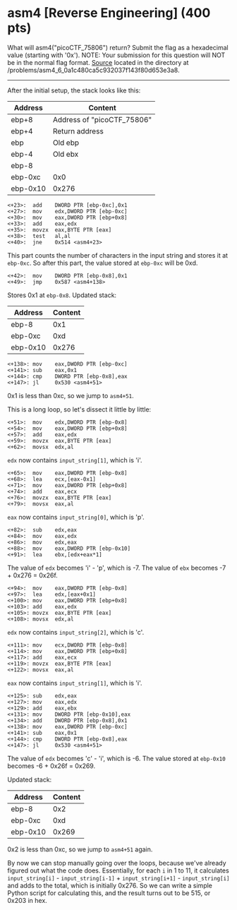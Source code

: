 # asm4 [Reverse Engineering] (400 pts)

What will asm4("picoCTF_75806") return? Submit the flag as a hexadecimal value (starting with '0x'). NOTE: Your submission for this question will NOT be in the normal flag format. [Source](https://2019shell1.picoctf.com/static/97b85761d65b68113bf3c3f6143b17a6/test.S) located in the directory at /problems/asm4_6_0a1c480ca5c932037f143f80d653e3a8.

------

After the initial setup, the stack looks like this:

| Address  | Content                    |
| -------- | -------------------------- |
| ebp+8    | Address of "picoCTF_75806" |
| ebp+4    | Return address             |
| ebp      | Old ebp                    |
| ebp-4    | Old ebx                    |
| ebp-8    |                            |
| ebp-0xc  | 0x0                        |
| ebp-0x10 | 0x276                      |

```assembly
<+23>:  add    DWORD PTR [ebp-0xc],0x1
<+27>:  mov    edx,DWORD PTR [ebp-0xc]
<+30>:  mov    eax,DWORD PTR [ebp+0x8]
<+33>:  add    eax,edx
<+35>:  movzx  eax,BYTE PTR [eax]
<+38>:  test   al,al
<+40>:  jne    0x514 <asm4+23>
```

This part counts the number of characters in the input string and stores it at `ebp-0xc`. So after this part, the value stored at `ebp-0xc` will be 0xd.

```assembly
<+42>:  mov    DWORD PTR [ebp-0x8],0x1
<+49>:  jmp    0x587 <asm4+138>
```

Stores 0x1 at `ebp-0x8`. Updated stack:

| Address  | Content |
| -------- | ------- |
| ebp-8    | 0x1     |
| ebp-0xc  | 0xd     |
| ebp-0x10 | 0x276   |

```assembly
<+138>: mov    eax,DWORD PTR [ebp-0xc]
<+141>: sub    eax,0x1
<+144>: cmp    DWORD PTR [ebp-0x8],eax
<+147>: jl     0x530 <asm4+51>
```

0x1 is less than 0xc, so we jump to `asm4+51`.

This is a long loop, so let's dissect it little by little:

```assembly
<+51>:  mov    edx,DWORD PTR [ebp-0x8]
<+54>:  mov    eax,DWORD PTR [ebp+0x8]
<+57>:  add    eax,edx
<+59>:  movzx  eax,BYTE PTR [eax]
<+62>:  movsx  edx,al
```

`edx` now contains `input_string[1]`, which is 'i'.

```assembly
<+65>:  mov    eax,DWORD PTR [ebp-0x8]
<+68>:  lea    ecx,[eax-0x1]
<+71>:  mov    eax,DWORD PTR [ebp+0x8]
<+74>:  add    eax,ecx
<+76>:  movzx  eax,BYTE PTR [eax]
<+79>:  movsx  eax,al
```

`eax` now contains `input_string[0]`, which is 'p'.

```assembly
<+82>:  sub    edx,eax
<+84>:  mov    eax,edx
<+86>:  mov    edx,eax
<+88>:  mov    eax,DWORD PTR [ebp-0x10]
<+91>:  lea    ebx,[edx+eax*1]
```

The value of `edx` becomes 'i' - 'p', which is -7. The value of `ebx` becomes -7 + 0x276 = 0x26f.

```assembly
<+94>:  mov    eax,DWORD PTR [ebp-0x8]
<+97>:  lea    edx,[eax+0x1]
<+100>: mov    eax,DWORD PTR [ebp+0x8]
<+103>: add    eax,edx
<+105>: movzx  eax,BYTE PTR [eax]
<+108>: movsx  edx,al
```

`edx` now contains `input_string[2]`, which is 'c'.

```assembly
<+111>: mov    ecx,DWORD PTR [ebp-0x8]
<+114>: mov    eax,DWORD PTR [ebp+0x8]
<+117>: add    eax,ecx
<+119>: movzx  eax,BYTE PTR [eax]
<+122>: movsx  eax,al
```

`eax` now contains `input_string[1]`, which is 'i'.

```assembly
<+125>: sub    edx,eax
<+127>: mov    eax,edx
<+129>: add    eax,ebx
<+131>: mov    DWORD PTR [ebp-0x10],eax
<+134>: add    DWORD PTR [ebp-0x8],0x1
<+138>: mov    eax,DWORD PTR [ebp-0xc]
<+141>: sub    eax,0x1
<+144>: cmp    DWORD PTR [ebp-0x8],eax
<+147>: jl     0x530 <asm4+51>
```

The value of `edx` becomes 'c' - 'i', which is -6. The value stored at `ebp-0x10` becomes -6 + 0x26f = 0x269.

Updated stack:

| Address  | Content |
| -------- | ------- |
| ebp-8    | 0x2     |
| ebp-0xc  | 0xd     |
| ebp-0x10 | 0x269   |

0x2 is less than 0xc, so we jump to `asm4+51` again.

By now we can stop manually going over the loops, because we've already figured out what the code does. Essentially, for each `i` in 1 to 11, it calculates `input_string[i]` - `input_string[i-1]` + `input_string[i+1]` - `input_string[i]` and adds to the total, which is initially 0x276. So we can write a simple Python script for calculating this, and the result turns out to be 515, or 0x203 in hex.